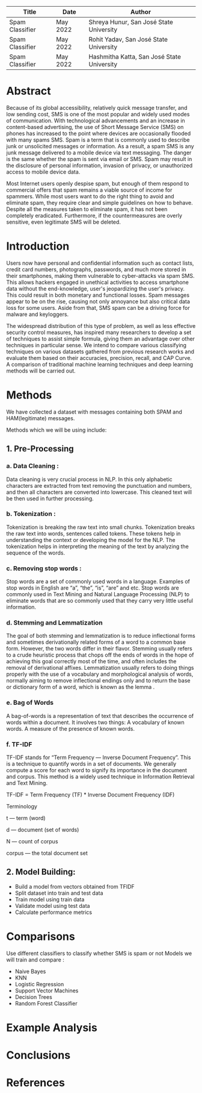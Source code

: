 Title  | Date | Author 
------------- | ------------- | -------------
Spam Classifier  | May 2022 | Shreya Hunur, San José State University
Spam Classifier  | May 2022 | Rohit Yadav, San José State University
Spam Classifier  | May 2022 | Hashmitha Katta, San José State University


# Abstract

Because of its global accessibility, relatively quick message transfer, and low sending cost, SMS is one of the most popular and widely used modes of communication. With technological advancements and an increase in content-based advertising, the use of Short Message Service (SMS) on phones has increased to the point where devices are occasionally flooded with many spams SMS. Spam is a term that is commonly used to describe junk or unsolicited messages or information. As a result, a spam SMS is any junk message delivered to a mobile device via text messaging. The danger is the same whether the spam is sent via email or SMS. Spam may result in the disclosure of personal information, invasion of privacy, or unauthorized access to mobile device data.

Most Internet users openly despise spam, but enough of them respond to commercial offers that spam remains a viable source of income for spammers. While most users want to do the right thing to avoid and eliminate spam, they require clear and simple guidelines on how to behave. Despite all the measures taken to eliminate spam, it has not been completely eradicated. Furthermore, if the countermeasures are overly sensitive, even legitimate SMS will be deleted.

# Introduction

Users now have personal and confidential information such as contact lists, credit card numbers, photographs, passwords, and much more stored in their smartphones, making them vulnerable to cyber-attacks via spam SMS. This allows hackers engaged in unethical activities to access smartphone data without the end-knowledge, user's jeopardizing the user's privacy. This could result in both monetary and functional losses. Spam messages appear to be on the rise, causing not only annoyance but also critical data loss for some users. Aside from that, SMS spam can be a driving force for malware and keyloggers.


The widespread distribution of this type of problem, as well as less effective security control measures, has inspired many researchers to develop a set of techniques to assist simple formula, giving them an advantage over other techniques in particular sense. We intend to compare various classifying techniques on various datasets gathered from previous research works and evaluate them based on their accuracies, precision, recall, and CAP Curve. A comparison of traditional machine learning techniques and deep learning methods will be carried out.




# Methods

We have collected a dataset with messages containing both SPAM and HAM(legitimate) messages.

Methods which we will be using include:

## 1. Pre-Processing
### a. Data Cleaning : 
Data cleaning is very crucial process in NLP. In this only alphabetic characters are extracted from text removing the punctuation and numbers, and then all characters are  converted into lowercase. This cleaned text will be then used in further processing.
### b. Tokenization : 
Tokenization is breaking the raw text into small chunks. Tokenization breaks the raw text into words, sentences called tokens. These tokens help in understanding the context or developing the model for the NLP. The tokenization helps in interpreting the meaning of the text by analyzing the sequence of the words.
### c. Removing stop words :
Stop words are a set of commonly used words in a language. Examples of stop words in English are “a”, “the”, “is”, “are” and etc. Stop words are commonly used in Text Mining and Natural Language Processing (NLP) to eliminate words that are so commonly used that they carry very little useful information.
### d. Stemming and Lemmatization
The goal of both stemming and lemmatization is to reduce inflectional forms and sometimes derivationally related forms of a word to a common base form.
However, the two words differ in their flavor. Stemming usually refers to a crude heuristic process that chops off the ends of words in the hope of achieving this goal correctly most of the time, and often includes the removal of derivational affixes. Lemmatization usually refers to doing things properly with the use of a vocabulary and morphological analysis of words, normally aiming to remove inflectional endings only and to return the base or dictionary form of a word, which is known as the lemma .
### e. Bag of Words
A bag-of-words is a representation of text that describes the occurrence of words within a document. It involves two things: A vocabulary of known words. A measure of the presence of known words.
### f. TF-IDF
TF-IDF stands for “Term Frequency — Inverse Document Frequency”. This is a technique to quantify words in a set of documents. We generally compute a score for each word to signify its importance in the document and corpus. This method is a widely used technique in Information Retrieval and Text Mining.

TF-IDF = Term Frequency (TF) * Inverse Document Frequency (IDF)

Terminology

t — term (word)

d — document (set of words)

N — count of corpus

corpus — the total document set

## 2. Model Building:
- Build a model from vectors obtained from TFIDF
- Split dataset into train and test data
- Train model using train data
- Validate model using test data
- Calculate performance metrics

# Comparisons
Use different classifiers to classify whether SMS is spam or not
Models we will train and compare :

* Naive Bayes
* KNN
* Logistic Regression
* Support Vector Machines
* Decision Trees
* Random Forest Classifier

# Example Analysis

# Conclusions


# References
